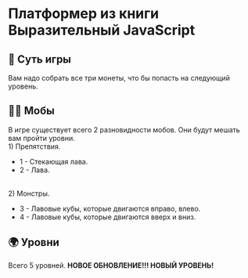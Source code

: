 # Платформер из книги Выразительный JavaScript

<h2>💎 Суть игры</h2>
Вам надо собрать все три монеты, что бы попасть на следующий уровень.
<h2>🏃🌋 Мобы</h2>
В игре существует всего 2 разновидности мобов. Они будут мешать вам пройти уровни.
<br>1) Препятствия.</br>
  <ul>
  <li>1 - Стекающая лава.
  <li>2 - Лава.
  </ul>
<br>2) Монстры.</br>
  <ul>
  <li>3 - Лавовые кубы, которые двигаются вправо, влево.
  <li>4 - Лавовые кубы, которые двигаются вверх и вниз.
  </ul>
<h2>🌍 Уровни</h2>
Всего 5 уровней. <b>НОВОЕ ОБНОВЛЕНИЕ!!! НОВЫЙ УРОВЕНЬ!</b>
